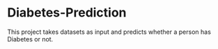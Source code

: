 # Diabetes-Prediction
 This project takes datasets as input and predicts whether a person has Diabetes or not.
